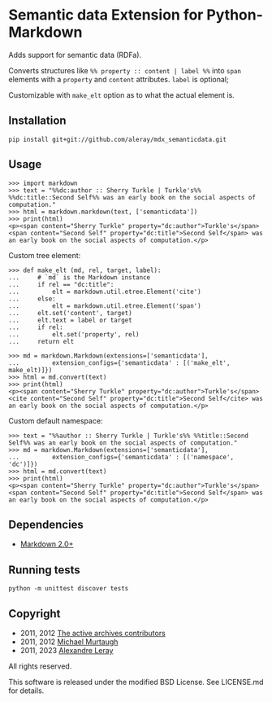 Semantic data Extension for Python-Markdown
===========================================

Adds support for semantic data (RDFa).

Converts structures like `%% property :: content | label %%` into `span`
elements with a `property` and `content` attributes. `label` is optional;

Customizable with `make_elt` option as to what the actual element is.


Installation
------------

    pip install git+git://github.com/aleray/mdx_semanticdata.git


Usage
-----

    >>> import markdown
    >>> text = "%%dc:author :: Sherry Turkle | Turkle's%% %%dc:title::Second Self%% was an early book on the social aspects of computation."
    >>> html = markdown.markdown(text, ['semanticdata'])
    >>> print(html)
    <p><span content="Sherry Turkle" property="dc:author">Turkle's</span> <span content="Second Self" property="dc:title">Second Self</span> was an early book on the social aspects of computation.</p>

Custom tree element:

    >>> def make_elt (md, rel, target, label):
    ...     # `md` is the Markdown instance
    ...     if rel == "dc:title":
    ...         elt = markdown.util.etree.Element('cite')
    ...     else:
    ...         elt = markdown.util.etree.Element('span')
    ...     elt.set('content', target)
    ...     elt.text = label or target
    ...     if rel:
    ...         elt.set('property', rel)
    ...     return elt

    >>> md = markdown.Markdown(extensions=['semanticdata'],
    ...         extension_configs={'semanticdata' : [('make_elt', make_elt)]})
    >>> html = md.convert(text)
    >>> print(html)
    <p><span content="Sherry Turkle" property="dc:author">Turkle's</span> <cite content="Second Self" property="dc:title">Second Self</cite> was an early book on the social aspects of computation.</p>

Custom default namespace:

    >>> text = "%%author :: Sherry Turkle | Turkle's%% %%title::Second Self%% was an early book on the social aspects of computation."
    >>> md = markdown.Markdown(extensions=['semanticdata'],
    ...         extension_configs={'semanticdata' : [('namespace', 'dc')]})
    >>> html = md.convert(text)
    >>> print(html)
    <p><span content="Sherry Turkle" property="dc:author">Turkle's</span> <span content="Second Self" property="dc:title">Second Self</span> was an early book on the social aspects of computation.</p>


Dependencies
------------

- [Markdown 2.0+](http://www.freewisdom.org/projects/python-markdown/)


Running tests
-------------

    python -m unittest discover tests


Copyright
---------

- 2011, 2012 [The active archives contributors](http://activearchives.org/)
- 2011, 2012 [Michael Murtaugh](http://automatist.org/)
- 2011, 2023 [Alexandre Leray](http://stdin.fr/)

All rights reserved.

This software is released under the modified BSD License. 
See LICENSE.md for details.

